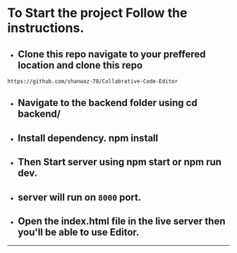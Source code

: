 # To Start the project Follow the instructions.

* ## Clone this repo navigate to your preffered location and clone this repo 
```url
https://github.com/shanwaz-78/Collabrative-Code-Editor
```
* ## Navigate to the backend folder using cd backend/

* ## Install dependency. npm install

* ## Then Start server using npm start or npm run dev.

* ## server will run on ```8000``` port.

* ## Open the index.html file in the live server then you'll be able to use Editor.

---
